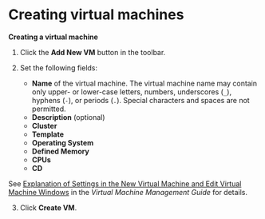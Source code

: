 # Creating virtual machines

**Creating a virtual machine**

1. Click the **Add New VM** button in the toolbar.

2. Set the following fields:

   * **Name** of the virtual machine. The virtual machine name may contain only upper- or lower-case letters, numbers, underscores (`_`), hyphens (`-`), or periods (`.`). Special characters and spaces are not permitted.
   * **Description** (optional)
   * **Cluster**
   * **Template**
   * **Operating System**
   * **Defined Memory**
   * **CPUs**
   * **CD**

  See [Explanation of Settings in the New Virtual Machine and Edit Virtual Machine Windows](https://access.redhat.com/documentation/en-us/red_hat_virtualization/4.2/html-single/virtual_machine_management_guide/#Virtual_Machine_General_settings_explained) in the *Virtual Machine Management Guide* for details.

3. Click **Create VM**.

